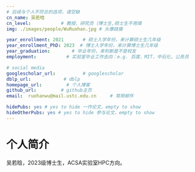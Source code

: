 ```yaml
---
# 后续与个人不符合的选项，请空缺
cn_name: 吴若晗
cn_level:           # 教授，研究员（博士生,硕士生不用填
img: ./images/people/WuRuohan.jpg # 头像链接

year_enrollment: 2021       # 硕士入学年份，来计算硕士生几年级
year_enrollment_PhD: 2023  # 博士入学年份，来计算博士生几年级
year_graduation:        # 毕业年份，来判断是不是校友
employment:           # 实验室毕业工作去向：e.g. 百度，MIT，中石化，公务员

# social media
googlescholar_url:          # googlescholar
dblp_url:            # dblp
homepage_url:         # 个人博客
github_url:         # github主页
email:  ruohanwu@mail.ustc.edu.cn     # 常用邮件

hidePubs: yes # yes to hide 一作论文，empty to show
hideOtherPubs: yes # yes to hide 参与论文，empty to show
---
```


# 个人简介

吴若晗，2023级博士生，ACSA实验室HPC方向。